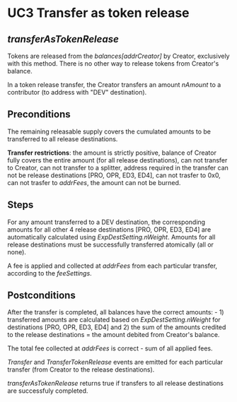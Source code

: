 # UC3 Transfer as token release
## <i>transferAsTokenRelease</i>

Tokens are released from the <i>balances[addrCreator]</i> by Creator, exclusively with this method. There is no other way to release tokens from Creator's balance.

In a token release transfer, the Creator transfers an amount <i>nAmount</i> to a contributor (to address with "DEV" destination).

## Preconditions
The remaining releasable supply covers the cumulated amounts to be transferred to all release destinations.

<b>Transfer restrictions</b>: the amount is strictly positive, balance of Creator fully covers the entire amount (for all release destinations), can not transfer to Creator, can not transfer to a splitter, address required in the transfer can not be release destinations [PRO, OPR, ED3, ED4], can not trasfer to 0x0, can not trasfer to <i>addrFees</i>, the amount can not be burned.

## Steps
For any amount transferred to a DEV destination, the corresponding amounts for all other 4 release destinations [PRO, OPR, ED3, ED4] are automatically calculated using <i>ExpDestSetting.nWeight</i>. Amounts for all release destinations must be successfully transferred atomically (all or none).

A fee is applied and collected at <i>addrFees</i> from each particular transfer, according to the <i>feeSettings</i>.

## Postconditions
After the transfer is completed, all balances have the correct amounts: - 1) transferred amounts are calculated based on <i>ExpDestSetting.nWeight</i> for destinations [PRO, OPR, ED3, ED4] and 2) the sum of the amounts credited to the release destinations = the amount debited from Creator's balance.

The total fee collected at <i>addrFees</i> is correct - sum of all applied fees.

<i>Transfer</i> and <i>TransferTokenRelease</i> events are emitted for each particular transfer (from Creator to the release destinations).

<i>transferAsTokenRelease</i> returns true if transfers to all release destinations are successfuly completed.





